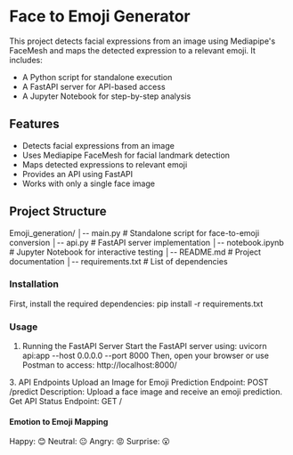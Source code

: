 # Face to Emoji Generator

This project detects facial expressions from an image using Mediapipe's FaceMesh and maps the detected expression to a relevant emoji. It includes:
* A Python script for standalone execution
* A FastAPI server for API-based access
* A Jupyter Notebook for step-by-step analysis

## Features
* Detects facial expressions from an image
* Uses Mediapipe FaceMesh for facial landmark detection
* Maps detected expressions to relevant emoji
* Provides an API using FastAPI
* Works with only a single face image

## Project Structure
Emoji_generation/
│-- main.py  # Standalone script for face-to-emoji conversion
│-- api.py  # FastAPI server implementation
│-- notebook.ipynb  # Jupyter Notebook for interactive testing
│-- README.md  # Project documentation
│-- requirements.txt  # List of dependencies

### Installation
First, install the required dependencies:
pip install -r requirements.txt

### Usage
1. Running the FastAPI Server
Start the FastAPI server using:
uvicorn api:app --host 0.0.0.0 --port 8000
Then, open your browser or use Postman to access:
http://localhost:8000/

3️. API Endpoints
Upload an Image for Emoji Prediction
Endpoint: POST /predict Description: Upload a face image and receive an emoji prediction.
Get API Status
Endpoint: GET /

#### Emotion to Emoji Mapping

Happy: 😊
Neutral: 😐
Angry: 😡
Surprise: 😮

